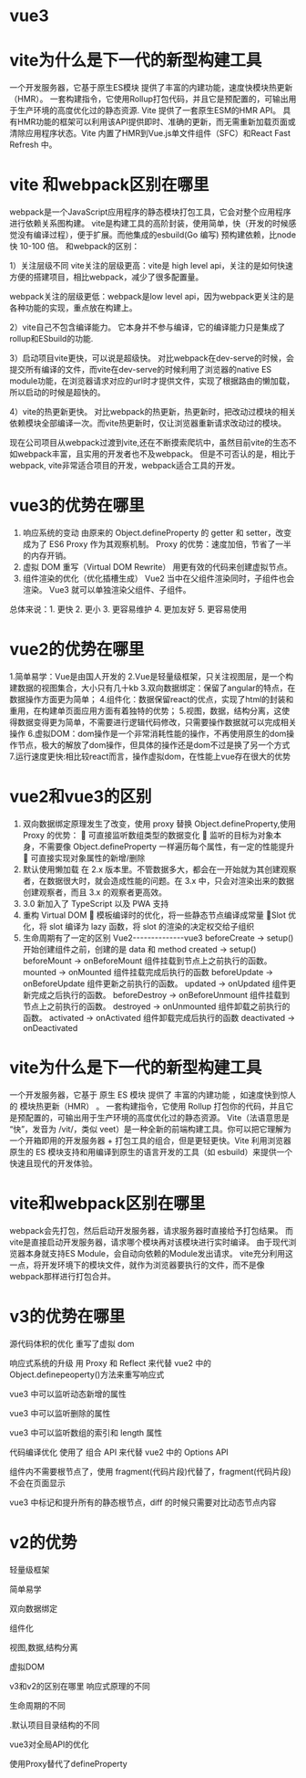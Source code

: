 # vue3
# vite为什么是下一代的新型构建工具
一个开发服务器，它基于原生ES模块 提供了丰富的内建功能，速度快模块热更新（HMR）。
一套构建指令，它使用Rollup打包代码，并且它是预配置的，可输出用于生产环境的高度优化过的静态资源.
Vite 提供了一套原生ESM的HMR API。 具有HMR功能的框架可以利用该API提供即时、准确的更新，而无需重新加载页面或清除应用程序状态。Vite 内置了HMR到Vue.js单文件组件（SFC）和React Fast Refresh 中。
# vite 和webpack区别在哪里

webpack是一个JavaScript应用程序的静态模块打包工具，它会对整个应用程序进行依赖关系图构建。
vite是构建工具的高阶封装，使用简单，快（开发的时候感觉没有编译过程），便于扩展。而他集成的esbuild(Go 编写) 预构建依赖，比node快 10-100 倍。
和webpack的区别：

1）关注层级不同
vite关注的层级更高：vite是 high level api，关注的是如何快速方便的搭建项目，相比webpack，减少了很多配置量。

webpack关注的层级更低：webpack是low level api，因为webpack更关注的是各种功能的实现，重点放在构建上。

2）vite自己不包含编译能力。
它本身并不参与编译，它的编译能力只是集成了rollup和ESbuild的功能.

3）启动项目vite更快，可以说是超级快。
对比webpack在dev-serve的时候，会提交所有编译的文件，而vite在dev-serve的时候利用了浏览器的native ES module功能，在浏览器请求对应的url时才提供文件，实现了根据路由的懒加载，所以启动的时候是超快的。

4）vite的热更新更快。
对比webpack的热更新，热更新时，把改动过模块的相关依赖模块全部编译一次。而vite热更新时，仅让浏览器重新请求改动过的模块。

现在公司项目从webpack过渡到vite,还在不断摸索爬坑中，虽然目前vite的生态不如webpack丰富，且实用的开发者也不及webpack。
但是不可否认的是，相比于webpack, vite非常适合项目的开发，webpack适合工具的开发。

# vue3的优势在哪里
1. 响应系统的变动
   由原来的 Object.defineProperty 的 getter 和 setter，改变成为了 ES6 Proxy 作为其观察机制。
   Proxy 的优势：速度加倍，节省了⼀半的内存开销。
2. 虚拟 DOM 重写（Virtual DOM Rewrite）
   用更有效的代码来创建虚拟节点。
3. 组件渲染的优化（优化插槽⽣成）
   Vue2 当中在⽗组件渲染同时，⼦组件也会渲染。 Vue3 就可以单独渲染⽗组件、⼦组件。

总体来说：1. 更快 2. 更⼩ 3. 更容易维护 4. 更加友好 5. 更容易使⽤
# vue2的优势在哪里
1.简单易学：Vue是由国人开发的
2.Vue是轻量级框架，只关注视图层，是一个构建数据的视图集合，大小只有几十kb
3.双向数据绑定：保留了angular的特点，在数据操作方面更为简单；
4.组件化：数据保留react的优点，实现了html的封装和重用，在构建单页面应用方面有着独特的优势；
5.视图，数据，结构分离，这使得数据变得更为简单，不需要进行逻辑代码修改，只需要操作数据就可以完成相关操作
6.虚拟DOM：dom操作是一个非常消耗性能的操作，不再使用原生的dom操作节点，极大的解放了dom操作，但具体的操作还是dom不过是换了另一个方式
7.运行速度更快:相比较react而言，操作虚拟dom，在性能上vue存在很大的优势

# vue2和vue3的区别
1. 双向数据绑定原理发生了改变，使用 proxy 替换 Object.defineProperty,使用 Proxy 的优势：
    可直接监听数组类型的数据变化
    监听的目标为对象本身，不需要像 Object.defineProperty 一样遍历每个属性，有一定的性能提升
    可直接实现对象属性的新增/删除
2. 默认使用懒加载
   在 2.x 版本里。不管数据多大，都会在一开始就为其创建观察者，在数据很大时，就会造成性能的问题。在 3.x 中，只会对渲染出来的数据创建观察者，而且 3.x 的观察者更高效。
3. 3.0 新加入了 TypeScript 以及 PWA 支持
4. 重构 Virtual DOM
    模板编译时的优化，将一些静态节点编译成常量
   Slot 优化，将 slot 编译为 lazy 函数，将 slot 的渲染的决定权交给子组织
5. 生命周期有了一定的区别
   Vue2--------------vue3
   beforeCreate -> setup() 开始创建组件之前，创建的是 data 和 method
   created -> setup()
   beforeMount -> onBeforeMount 组件挂载到节点上之前执行的函数。
   mounted -> onMounted 组件挂载完成后执行的函数
   beforeUpdate -> onBeforeUpdate 组件更新之前执行的函数。
   updated -> onUpdated 组件更新完成之后执行的函数。
   beforeDestroy -> onBeforeUnmount 组件挂载到节点上之前执行的函数。
   destroyed -> onUnmounted 组件卸载之前执行的函数。
   activated -> onActivated 组件卸载完成后执行的函数
   deactivated -> onDeactivated





# vite为什么是下一代的新型构建工具
一个开发服务器，它基于 原生 ES 模块 提供了 丰富的内建功能 ，如速度快到惊人的 模块热更新（HMR） 。
一套构建指令，它使用 Rollup 打包你的代码，并且它是预配置的，可输出用于生产环境的高度优化过的静态资源。
Vite（法语意思是 “快”，发音为 /vit/，类似 veet）是一种全新的前端构建工具。你可以把它理解为一个开箱即用的开发服务器 + 打包工具的组合，但是更轻更快。Vite 利用浏览器原生的 ES 模块支持和用编译到原生的语言开发的工具（如 esbuild）来提供一个快速且现代的开发体验。

# vite和webpack区别在哪里
webpack会先打包，然后启动开发服务器，请求服务器时直接给予打包结果。 而vite是直接启动开发服务器，请求哪个模块再对该模块进行实时编译。 由于现代浏览器本身就支持ES Module，会自动向依赖的Module发出请求。 vite充分利用这一点，将开发环境下的模块文件，就作为浏览器要执行的文件，而不是像webpack那样进行打包合并。

# v3的优势在哪里
源代码体积的优化
重写了虚拟 dom

响应式系统的升级
用 Proxy 和 Reflect 来代替 vue2 中的 Object.definepeoperty()方法来重写响应式

vue3 中可以监听动态新增的属性

vue3 中可以监听删除的属性

vue3 中可以监听数组的索引和 length 属性

代码编译优化
使用了 组合 API 来代替 vue2 中的 Options API

组件内不需要根节点了，使用 fragment(代码片段)代替了，fragment(代码片段)不会在页面显示

vue3 中标记和提升所有的静态根节点，diff 的时候只需要对比动态节点内容

# v2的优势
轻量级框架

简单易学

双向数据绑定

组件化

视图,数据,结构分离

虚拟DOM

v3和v2的区别在哪里
响应式原理的不同

生命周期的不同

.默认项目目录结构的不同

vue3对全局API的优化

使用Proxy替代了defineProperty

 